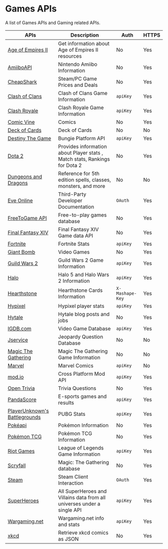 # Games APIs
A list of Games APIs and Gaming related APIs.

APIs | Description | Auth | HTTPS |
|---|---|---|---|
| [Age of Empires II](https://age-of-empires-2-api.herokuapp.com) | Get information about Age of Empires II resources | No | Yes |
| [AmiiboAPI](https://amiiboapi.com/) | Nintendo Amiibo Information | No | Yes |
| [CheapShark](https://www.cheapshark.com/api) | Steam/PC Game Prices and Deals | No | Yes |
| [Clash of Clans](https://developer.clashofclans.com) | Clash of Clans Game Information | `apiKey` | Yes |
| [Clash Royale](https://developer.clashroyale.com) | Clash Royale Game Information | `apiKey` | Yes |
| [Comic Vine](https://comicvine.gamespot.com/api/documentation) | Comics | No | Yes |
| [Deck of Cards](http://deckofcardsapi.com/) | Deck of Cards | No | No |
| [Destiny The Game](https://github.com/Bungie-net/api) | Bungie Platform API | `apiKey` | Yes |
| [Dota 2](https://docs.opendota.com/) | Provides information about Player stats , Match stats, Rankings for Dota 2 | No | Yes |
| [Dungeons and Dragons](http://www.dnd5eapi.co/) | Reference for 5th edition spells, classes, monsters, and more | No | No |
| [Eve Online](https://esi.evetech.net/ui) | Third-Party Developer Documentation | `OAuth` | Yes |
| [FreeToGame API](https://www.freetogame.com/api-doc) | Free-to-play games database | No | Yes |
| [Final Fantasy XIV](https://xivapi.com/) | Final Fantasy XIV Game data API | No | Yes |
| [Fortnite](https://fortnitetracker.com/site-api) | Fortnite Stats | `apiKey` | Yes |
| [Giant Bomb](https://www.giantbomb.com/api/documentation) | Video Games | No | Yes |
| [Guild Wars 2](https://wiki.guildwars2.com/wiki/API:Main) | Guild Wars 2 Game Information | `apiKey` | Yes |
| [Halo](https://developer.haloapi.com/) | Halo 5 and Halo Wars 2 Information | `apiKey` | Yes |
| [Hearthstone](http://hearthstoneapi.com/) | Hearthstone Cards Information | `X-Mashape-Key` | Yes |
| [Hypixel](https://api.hypixel.net/) | Hypixel player stats | `apiKey` | Yes |
| [Hytale](https://hytale-api.com/) | Hytale blog posts and jobs | No | Yes | 
| [IGDB.com](https://api.igdb.com/) | Video Game Database | `apiKey` | Yes |
| [Jservice](http://jservice.io) | Jeopardy Question Database | No | No | 
| [Magic The Gathering](http://magicthegathering.io/) | Magic The Gathering Game Information | No | No |
| [Marvel](http://developer.marvel.com) | Marvel Comics | `apiKey` | No |
| [mod.io](https://docs.mod.io) | Cross Platform Mod API | `apiKey` | Yes |
| [Open Trivia](https://opentdb.com/api_config.php) | Trivia Questions | No | Yes |
| [PandaScore](https://pandascore.co) | E-sports games and results | `apiKey` | Yes |
| [PlayerUnknown's Battlegrounds](https://pubgtracker.com/site-api) | PUBG Stats | `apiKey` | Yes |
| [Pokéapi](https://pokeapi.co) | Pokémon Information | No | Yes |
| [Pokémon TCG](https://pokemontcg.io) | Pokémon TCG Information | No | Yes |
| [Riot Games](https://developer.riotgames.com/) | League of Legends Game Information | `apiKey` | Yes |
| [Scryfall](https://scryfall.com/docs/api) | Magic: The Gathering database | No | Yes |
| [Steam](https://developer.valvesoftware.com/wiki/Steam_Web_API) | Steam Client Interaction | `OAuth` | Yes |
| [SuperHeroes](https://superheroapi.com) | All SuperHeroes and Villains data from all universes under a single API | `apiKey` | Yes |
| [Wargaming.net](https://developers.wargaming.net/) | Wargaming.net info and stats | `apiKey` | Yes |
| [xkcd](https://xkcd.com/json.html) | Retrieve xkcd comics as JSON | No | Yes |

